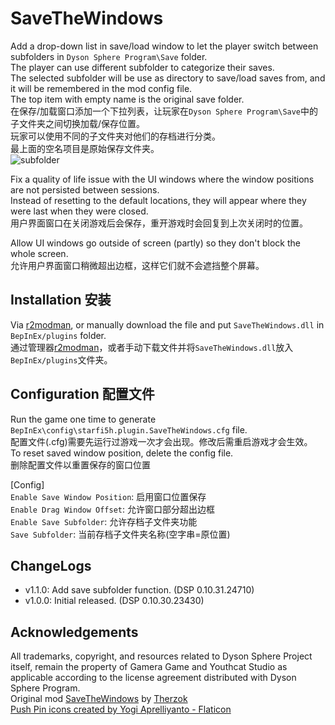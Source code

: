 # SaveTheWindows

Add a drop-down list in save/load window to let the player switch between subfolders in `Dyson Sphere Program\Save` folder.  
The player can use different subfolder to categorize their saves.  
The selected subfolder will be use as directory to save/load saves from, and it will be remembered in the mod config file.  
The top item with empty name is the original save folder.  
在保存/加载窗口添加一个下拉列表，让玩家在`Dyson Sphere Program\Save`中的子文件夹之间切换加载/保存位置。  
玩家可以使用不同的子文件夹对他们的存档进行分类。  
最上面的空名项目是原始保存文件夹。  
![subfolder](https://raw.githubusercontent.com/starfi5h/DSP_Mod_Support/dev/SaveTheWindows/img/subfolder.png)  

Fix a quality of life issue with the UI windows where the window positions are not persisted between sessions.  
Instead of resetting to the default locations, they will appear where they were last when they were closed.  
用户界面窗口在关闭游戏后会保存，重开游戏时会回复到上次关闭时的位置。  

Allow UI windows go outside of screen (partly) so they don't block the whole screen.  
允许用户界面窗口稍微超出边框，这样它们就不会遮挡整个屏幕。  


## Installation 安装

Via [r2modman](https://dsp.thunderstore.io/package/ebkr/r2modman/), or manually download the file and put `SaveTheWindows.dll` in `BepInEx/plugins` folder.  
通过管理器[r2modman](https://dsp.thunderstore.io/package/ebkr/r2modman/)，或者手动下载文件并将`SaveTheWindows.dll`放入`BepInEx/plugins`文件夹。  

## Configuration 配置文件
Run the game one time to generate `BepInEx\config\starfi5h.plugin.SaveTheWindows.cfg` file.  
配置文件(.cfg)需要先运行过游戏一次才会出现。修改后需重启游戏才会生效。    
To reset saved window position, delete the config file.  
删除配置文件以重置保存的窗口位置  

[Config]  
`Enable Save Window Position`: 启用窗口位置保存  
`Enable Drag Window Offset`: 允许窗口部分超出边框   
`Enable Save Subfolder`: 允许存档子文件夹功能  
`Save Subfolder`: 当前存档子文件夹名称(空字串=原位置)  

## ChangeLogs
- v1.1.0: Add save subfolder function. (DSP 0.10.31.24710)
- v1.0.0: Initial released. (DSP 0.10.30.23430)  

## Acknowledgements

All trademarks, copyright, and resources related to Dyson Sphere Project itself, remain the property of Gamera Game and Youthcat Studio as applicable according to the license agreement distributed with Dyson Sphere Program.  
Original mod [SaveTheWindows](https://thunderstore.io/c/dyson-sphere-program/p/Therzok/SaveTheWindows/) by [Therzok](https://thunderstore.io/c/dyson-sphere-program/p/Therzok/)  
<a href="https://www.flaticon.com/free-icons/push-pin" title="push pin icons">Push Pin icons created by Yogi Aprelliyanto - Flaticon</a>  